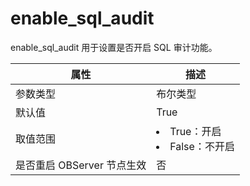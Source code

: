 enable_sql_audit 
=====================================

enable_sql_audit 用于设置是否开启 SQL 审计功能。


|      **属性**      |                                                    **描述**                                                     |
|------------------|---------------------------------------------------------------------------------------------------------------|
| 参数类型             | 布尔类型                       |
| 默认值              | True                       |
| 取值范围             | <li> True：开启   <li> False：不开启    |
| 是否重启 OBServer 节点生效 | 否                          |


